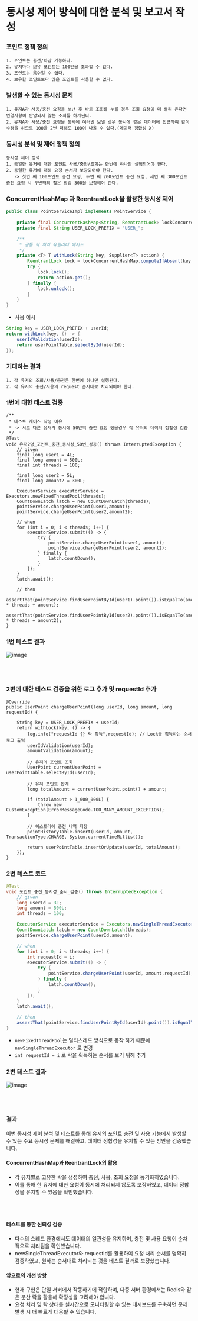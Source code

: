 # 동시성 제어 방식에 대한 분석 및 보고서 작성

### 포인트 정책 정의 
```
1. 포인트는 충전/차감 가능하다.
2. 유저마다 보유 포인트는 100만을 초과할 수 없다.
3. 포인트는 음수일 수 없다.
4. 보유한 포인트보다 많은 포인트를 사용할 수 없다.
```

### 발생할 수 있는 동시성 문제
```
1. 유저A가 사용/충전 요청을 보낸 후 바로 조회를 누를 경우 조회 요청이 더 빨리 온다면 변경사항이 반영되지 않는 조회를 하게된다.
2. 유저A가 사용/충전 요청을 동시에 여러번 보낼 경우 동시에 같은 데이터에 접근하여 같이 수정을 하므로 100을 2번 더해도 100이 나올 수 있다.(데이터 정합성 X)  
```

### 동시성 분석 및 제어 정책 정의
```
동시성 제어 정책
1. 동일한 유저에 대한 포인트 사용/충전/조회는 한번에 하나만 실행되어야 한다.
2. 동일한 유저에 대해 요청 순서가 보장되어야 한다.
   -> 첫번 째 100포인트 충전 요청, 두번 째 200포인트 충전 요청, 세번 째 300포인트 충전 요청 시 두번째의 합은 항상 300을 보장해야 한다.
```

### ConcurrentHashMap 과 ReentrantLock을 활용한 동시성 제어
```java
public class PointServiceImpl implements PointService {
    
    private final ConcurrentHashMap<String, ReentrantLock> lockConcurrentHashMap = new ConcurrentHashMap();
    private final String USER_LOCK_PREFIX = "USER_";
    
    /**
     * 공통 락 처리 유틸리티 메서드
     */
    private <T> T withLock(String key, Supplier<T> action) {
        ReentrantLock lock = lockConcurrentHashMap.computeIfAbsent(key, s -> new ReentrantLock(true));
        try {
            lock.lock();
            return action.get();
        } finally {
            lock.unlock();
        }
    }
}
```
- 사용 예시
```java
String key = USER_LOCK_PREFIX + userId;
return withLock(key, () -> {
    userIdValidation(userId);
    return userPointTable.selectById(userId);
});
```

### 기대하는 결과
```
1. 각 유저의 조회/사용/충전은 한번에 하나만 실행된다.
2. 각 유저의 충전/사용의 request 순서대로 처리되어야 한다. 
```

### 1번에 대한 테스트 검증
```
/**
 * 테스트 케이스 작성 이유
 * -> 서로 다른 유저가 동시에 50번씩 충전 요청 했을경우 각 유저의 데이터 정합성 검증
 */
@Test
void 유저2명_포인트_충전_동시성_50번_성공() throws InterruptedException {
    // given
    final long user1 = 4L;
    final long amount = 500L;
    final int threads = 100;

    final long user2 = 5L;
    final long amount2 = 300L;

    ExecutorService executorService = Executors.newFixedThreadPool(threads);
    CountDownLatch latch = new CountDownLatch(threads);
    pointService.chargeUserPoint(user1,amount);
    pointService.chargeUserPoint(user2,amount2);

    // when
    for (int i = 0; i < threads; i++) {
        executorService.submit(() -> {
            try {
                pointService.chargeUserPoint(user1, amount);
                pointService.chargeUserPoint(user2, amount2);
            } finally {
                latch.countDown();
            }
        });
    }
    latch.await();

    // then
    assertThat(pointService.findUserPointById(user1).point()).isEqualTo(amount * threads + amount);
    assertThat(pointService.findUserPointById(user2).point()).isEqualTo(amount2 * threads + amount2);
}
```
### 1번 테스트 결과
<!-- 결과 사진 -->
![image](https://github.com/user-attachments/assets/91e875cc-5979-4e52-baa1-3066616e8492)

<br><br>
### 2번에 대한 테스트 검증을 위한 로그 추가 및 requestId 추가
```
@Override
public UserPoint chargeUserPoint(long userId, long amount, long requestId) {

    String key = USER_LOCK_PREFIX + userId;
    return withLock(key, () -> {
        log.info("requestId {} 락 획득",requestId); // Lock을 획득하는 순서 로그 출력
        userIdValidation(userId);
        amountValidation(amount);

        // 유저의 포인트 조회
        UserPoint currentUserPoint = userPointTable.selectById(userId);

        // 유저 포인트 합계
        long totalAmount = currentUserPoint.point() + amount;

        if (totalAmount > 1_000_000L) {
            throw new CustomException(ErrorMessageCode.TOO_MANY_AMOUNT_EXCEPTION);
        }

        // 히스토리에 충전 내역 저장
        pointHistoryTable.insert(userId, amount, TransactionType.CHARGE, System.currentTimeMillis());

        return userPointTable.insertOrUpdate(userId, totalAmount);
    });
}
```
### 2번 테스트 코드
```java
@Test
void 포인트_충전_동시성_순서_검증() throws InterruptedException {
    // given
    long userId = 3L;
    long amount = 500L;
    int threads = 100;

    ExecutorService executorService = Executors.newSingleThreadExecutor();
    CountDownLatch latch = new CountDownLatch(threads);
    pointService.chargeUserPoint(userId,amount);

    // when
    for (int i = 0; i < threads; i++) {
        int requestId = i;
        executorService.submit(() -> {
            try {
                pointService.chargeUserPoint(userId, amount,requestId);
            } finally {
                latch.countDown();
            }
        });
    }
    latch.await();

    // then
    assertThat(pointService.findUserPointById(userId).point()).isEqualTo(amount * threads + amount);
}
```
- `newFixedThreadPool`는 멀티스레드 방식으로 동작 하기 때문에 `newSingleThreadExecutor` 로 변경
- `int requestId = i` 로 락을 획득하는 순서를 보기 위해 추가

### 2번 테스트 결과
<!-- 결과 사진 -->
![image](https://github.com/user-attachments/assets/55386d29-476e-40ff-b148-55d30cd65bc9)

<br><br>
### 결과
이번 동시성 제어 분석 및 테스트를 통해 유저의 포인트 충전 및 사용 기능에서 발생할 수 있는 주요 동시성 문제를 해결하고, 데이터 정합성을 유지할 수 있는 방안을 검증했습니다.

#### ConcurrentHashMap과 ReentrantLock의 활용
- 각 유저별로 고유한 락을 생성하여 충전, 사용, 조회 요청을 동기화하였습니다.
- 이를 통해 한 유저에 대한 요청이 동시에 처리되지 않도록 보장하였고, 데이터 정합성을 유지할 수 있음을 확인했습니다.
<br>
<br>

#### 테스트를 통한 신뢰성 검증
- 다수의 스레드 환경에서도 데이터의 일관성을 유지하며, 충전 및 사용 요청이 순차적으로 처리됨을 확인했습니다.
- newSingleThreadExecutor와 requestId를 활용하여 요청 처리 순서를 명확히 검증하였고, 원하는 순서대로 처리되는 것을 테스트 결과로 보장했습니다.

#### 앞으로의 개선 방향
- 현재 구현은 단일 서버에서 작동하기에 적합하며, 다중 서버 환경에서는 Redis와 같은 분산 락을 활용해 확장성을 고려해야 합니다.
- 요청 처리 및 락 상태를 실시간으로 모니터링할 수 있는 대시보드를 구축하면 문제 발생 시 더 빠르게 대응할 수 있습니다.
